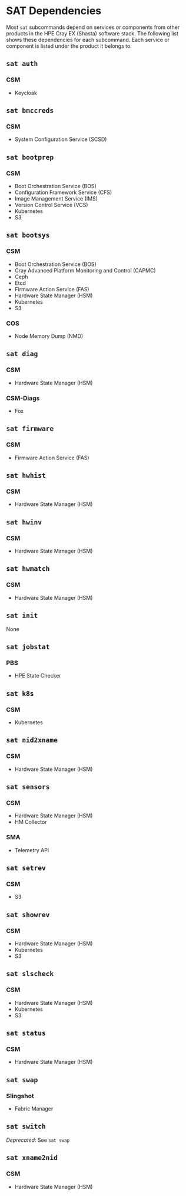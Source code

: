 # SAT Dependencies

Most `sat` subcommands depend on services or components from other products in the
HPE Cray EX (Shasta) software stack. The following list shows these dependencies
for each subcommand. Each service or component is listed under the product it belongs to.

## `sat auth`

### CSM

- Keycloak

## `sat bmccreds`

### CSM

- System Configuration Service (SCSD)

## `sat bootprep`

### CSM

- Boot Orchestration Service (BOS)
- Configuration Framework Service (CFS)
- Image Management Service (IMS)
- Version Control Service (VCS)
- Kubernetes
- S3

## `sat bootsys`

### CSM

- Boot Orchestration Service (BOS)
- Cray Advanced Platform Monitoring and Control (CAPMC)
- Ceph
- Etcd
- Firmware Action Service (FAS)
- Hardware State Manager (HSM)
- Kubernetes
- S3

### COS

- Node Memory Dump (NMD)

## `sat diag`

### CSM

- Hardware State Manager (HSM)

### CSM-Diags

- Fox

## `sat firmware`

### CSM

- Firmware Action Service (FAS)

## `sat hwhist`

### CSM

- Hardware State Manager (HSM)

## `sat hwinv`

### CSM

- Hardware State Manager (HSM)

## `sat hwmatch`

### CSM

- Hardware State Manager (HSM)

## `sat init`

None

## `sat jobstat`

### PBS

- HPE State Checker

## `sat k8s`

### CSM

- Kubernetes

## `sat nid2xname`

### CSM

- Hardware State Manager (HSM)

## `sat sensors`

### CSM

- Hardware State Manager (HSM)
- HM Collector

### SMA

- Telemetry API

## `sat setrev`

### CSM

- S3

## `sat showrev`

### CSM

- Hardware State Manager (HSM)
- Kubernetes
- S3

## `sat slscheck`

### CSM

- Hardware State Manager (HSM)
- Kubernetes
- S3

## `sat status`

### CSM

- Hardware State Manager (HSM)

## `sat swap`

### Slingshot

- Fabric Manager

## `sat switch`

*Deprecated*: See `sat swap`

## `sat xname2nid`

### CSM

- Hardware State Manager (HSM)
